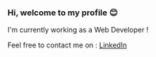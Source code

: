 ### Hi, welcome to my profile 😊

I'm currently working as a Web Developer !

Feel free to contact me on :
[LinkedIn](https://www.linkedin.com/in/jonathan-maison-aa9503115/)


<!--
**Krosmez/Krosmez** is a ✨ _special_ ✨ repository because its `README.md` (this file) appears on your GitHub profile.

Here are some ideas to get you started:

- 🔭 I’m currently working on ...
- 🌱 I’m currently learning ...
- 👯 I’m looking to collaborate on ...
- 🤔 I’m looking for help with ...
- 💬 Ask me about ...
- 📫 How to reach me: ...
- 😄 Pronouns: ...
- ⚡ Fun fact: ...
-->

